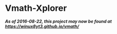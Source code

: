 # Vmath-Xplorer
_**As of 2016-08-22, this project may now be found at https://winux8yt3.github.io/vmath/**_
